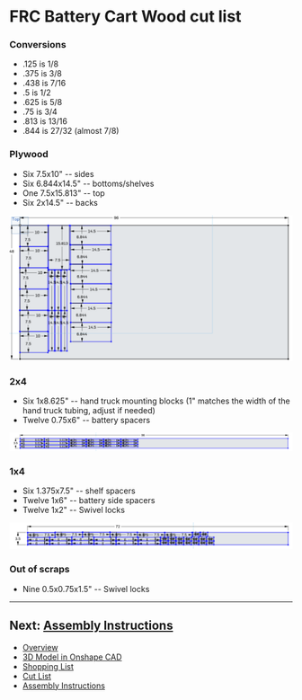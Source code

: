 # FRC Battery Cart Wood cut list

### Conversions

 - .125 is 1/8
 - .375 is 3/8
 - .438 is 7/16
 - .5 is 1/2
 - .625 is 5/8
 - .75 is 3/4
 - .813 is 13/16
 - .844 is 27/32 (almost 7/8)

### Plywood

 - Six 7.5x10" -- sides
 - Six 6.844x14.5" -- bottoms/shelves
 - One 7.5x15.813" -- top
 - Six 2x14.5" -- backs

![](plywood.png)

### 2x4

 - Six 1x8.625" -- hand truck mounting blocks (1" matches the width of the hand truck tubing, adjust if needed)
 - Twelve 0.75x6" -- battery spacers

![](2x4.png)

### 1x4

 - Six 1.375x7.5" -- shelf spacers
 - Twelve 1x6" -- battery side spacers
 - Twelve 1x2" -- Swivel locks

![](1x4.png)

### Out of scraps

 - Nine 0.5x0.75x1.5" -- Swivel locks

----------------------------

## Next: [Assembly Instructions](instructions.md)

 - [Overview](README.md)
 - [3D Model in Onshape CAD](https://cad.onshape.com/documents/e27376a00e2bee291e4c527a/w/01df19b2e8fa2ee681f6dbda/e/62a35a5563f0918d1d084148)
 - [Shopping List](shopping.md)
 - [Cut List](cut.md)
 - [Assembly Instructions](instructions.md)
